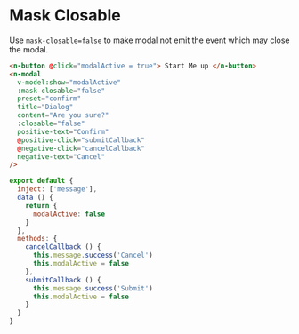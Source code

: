 # Mask Closable

Use `mask-closable=false` to make modal not emit the event which may close the modal.

```html
<n-button @click="modalActive = true"> Start Me up </n-button>
<n-modal
  v-model:show="modalActive"
  :mask-closable="false"
  preset="confirm"
  title="Dialog"
  content="Are you sure?"
  :closable="false"
  positive-text="Confirm"
  @positive-click="submitCallback"
  @negative-click="cancelCallback"
  negative-text="Cancel"
/>
```

```js
export default {
  inject: ['message'],
  data () {
    return {
      modalActive: false
    }
  },
  methods: {
    cancelCallback () {
      this.message.success('Cancel')
      this.modalActive = false
    },
    submitCallback () {
      this.message.success('Submit')
      this.modalActive = false
    }
  }
}
```
